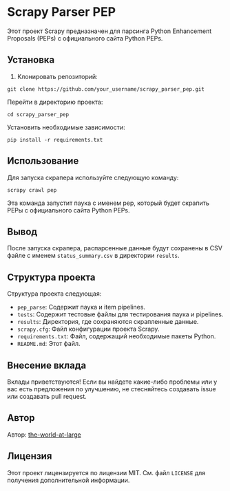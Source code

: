 # Scrapy Parser PEP

Этот проект Scrapy предназначен для парсинга Python Enhancement Proposals (PEPs) с официального сайта Python PEPs.

## Установка

1. Клонировать репозиторий:

```
git clone https://github.com/your_username/scrapy_parser_pep.git
```

Перейти в директорию проекта:

```
cd scrapy_parser_pep
```

Установить необходимые зависимости:

```
pip install -r requirements.txt
```

## Использование

Для запуска скрапера используйте следующую команду:

```
scrapy crawl pep
```

Эта команда запустит паука с именем pep, который будет скрапить PEPы с официального сайта Python PEPs.

## Вывод

После запуска скрапера, распарсенные данные будут сохранены в CSV файле с именем `status_summary.csv` в директории `results`.

## Структура проекта

Структура проекта следующая:

- `pep_parse`: Содержит паука и item pipelines.
- `tests`: Содержит тестовые файлы для тестирования паука и pipelines.
- `results`: Директория, где сохраняются скрапленные данные.
- `scrapy.cfg`: Файл конфигурации проекта Scrapy.
- `requirements.txt`: Файл, содержащий необходимые пакеты Python.
- `README.md`: Этот файл.

## Внесение вклада

Вклады приветствуются! Если вы найдете какие-либо проблемы или у вас есть предложения по улучшению, не стесняйтесь создавать issue или создавать pull request.

## Автор

Автор: [the-world-at-large](https://github.com/the-world-at-large)

## Лицензия

Этот проект лицензируется по лицензии MIT. См. файл `LICENSE` для получения дополнительной информации.
